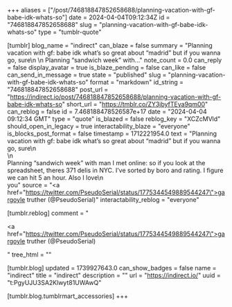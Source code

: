 +++
aliases = ["/post/746818847852658688/planning-vacation-with-gf-babe-idk-whats-so"]
date = 2024-04-04T09:12:34Z
id = "746818847852658688"
slug = "planning-vacation-with-gf-babe-idk-whats-so"
type = "tumblr-quote"

[tumblr]
blog_name = "indirect"
can_blaze = false
summary = "Planning vacation with gf: babe idk what’s so great about “madrid” but if you wanna go, sure\n \n Planning “sandwich week” with..."
note_count = 0.0
can_reply = false
display_avatar = true
is_blaze_pending = false
can_like = false
can_send_in_message = true
state = "published"
slug = "planning-vacation-with-gf-babe-idk-whats-so"
format = "markdown"
id_string = "746818847852658688"
post_url = "https://indirect.io/post/746818847852658688/planning-vacation-with-gf-babe-idk-whats-so"
short_url = "https://tmblr.co/ZY3jbyfTEya9qm00"
can_reblog = false
id = 7.468188478526587e+17
date = "2024-04-04 09:12:34 GMT"
type = "quote"
is_blazed = false
reblog_key = "XCZcMVld"
should_open_in_legacy = true
interactability_blaze = "everyone"
is_blocks_post_format = false
timestamp = 1712221954.0
text = "Planning vacation with gf: babe idk what&rsquo;s so great about &ldquo;madrid&rdquo; but if you wanna go, sure\n<br/>\n<br/>Planning &ldquo;sandwich week&rdquo; with man I met online: so if you look at the spreadsheet, theres 371 delis in NYC. I&rsquo;ve sorted by boro and rating. I figure we can hit 5 an hour. Also I love\n<br/>you"
source = "<a href=\"https://twitter.com/PseudoSerial/status/1775344549889544247\">gargoyle truther (@PseudoSerial)</a>"
interactability_reblog = "everyone"

[tumblr.reblog]
comment = "<p><a href=\"https://twitter.com/PseudoSerial/status/1775344549889544247\">gargoyle truther (@PseudoSerial)</a></p>"
tree_html = ""

[tumblr.blog]
updated = 1739927643.0
can_show_badges = false
name = "indirect"
title = "indirect"
description = ""
url = "https://indirect.io/"
uuid = "t:PgyUJU3SA2Klwyt81UWAwQ"

[tumblr.blog.tumblrmart_accessories]
+++
